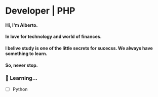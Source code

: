 # Developer | PHP

#### Hi, I'm Alberto. 
#### In love for technology and world of finances. 
#### I belive study is one of the little secrets for sucecss. We always have something to learn.
#### So, never stop.

### 🚀 Learning...
- [ ] Python
